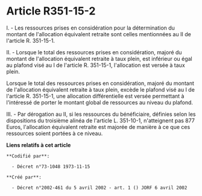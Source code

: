 # Article R351-15-2

I. - Les ressources prises en considération pour la détermination du montant de l'allocation équivalent retraite sont celles
mentionnées au II de l'article R. 351-15-1.

II. - Lorsque le total des ressources prises en considération, majoré du montant de l'allocation équivalent retraite à taux
plein, est inférieur ou égal au plafond visé au I de l'article R. 351-15-1, l'allocation est versée à taux plein.

Lorsque le total des ressources prises en considération, majoré du montant de l'allocation équivalent retraite à taux plein,
excède le plafond visé au I de l'article R. 351-15-1, une allocation différentielle est versée permettant à l'intéressé de
porter le montant global de ressources au niveau du plafond.

III. - Par dérogation au II, si les ressources du bénéficiaire, définies selon les dispositions du troisième alinéa de
l'article L. 351-10-1, n'atteignent pas 877 Euros, l'allocation équivalent retraite est majorée de manière à ce que ces
ressources soient portées à ce niveau.

**Liens relatifs à cet article**

	**Codifié par**:

	  - Décret n°73-1048 1973-11-15

	**Créé par**:

	  - Décret n°2002-461 du 5 avril 2002 - art. 1 () JORF 6 avril 2002
